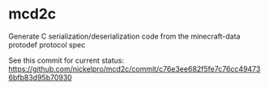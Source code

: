 # mcd2c

Generate C serialization/deserialization code from the minecraft-data protodef protocol spec

See this commit for current status:
https://github.com/nickelpro/mcd2c/commit/c76e3ee682f5fe7c76cc494736bfb83d95b70930
